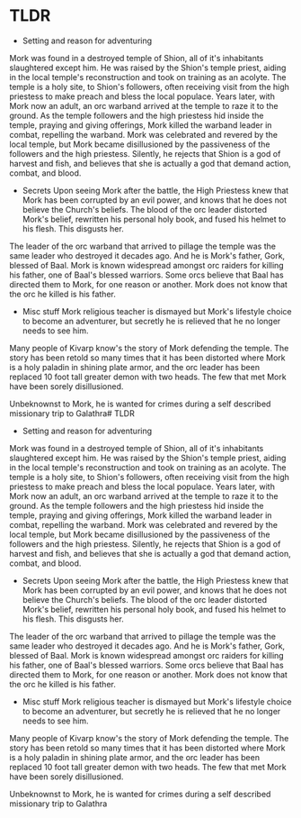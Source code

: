 # TLDR
- Setting and reason for adventuring

Mork was found in a destroyed temple of Shion, all of it's inhabitants slaughtered except him.
He was raised by the Shion's temple priest, aiding in the local temple's reconstruction and took on training as an acolyte. The temple is a holy site, to Shion's followers, often receiving visit from the high priestess to make preach and bless the local populace.
Years later, with Mork now an adult, an orc warband arrived at the temple to raze it to the ground. As the temple followers and the high priestess hid inside the temple, praying and giving offerings, Mork killed the warband leader in combat, repelling the warband.
Mork was celebrated and revered by the local temple, but Mork became disillusioned by the passiveness of the followers and the high priestess. Silently, he rejects that Shion is a god of harvest and fish, and believes that she is actually a god that demand action, combat, and blood. 

- Secrets
Upon seeing Mork after the battle, the High Priestess knew that Mork has been corrupted by an evil power, and knows that he does not believe the Church's beliefs. The blood of the orc leader distorted Mork's belief, rewritten his personal holy book, and fused his helmet to his flesh.
This disgusts her.

The leader of the orc warband that arrived to pillage the temple was the same leader who destroyed it decades ago.
And he is Mork's father, Gork, blessed of Baal.
Mork is known widespread amongst orc raiders for killing his father, one of Baal's blessed warriors. 
Some orcs believe that Baal has directed them to Mork, for one reason or another.
Mork does not know that the orc he killed is his father.

- Misc stuff
Mork religious teacher is dismayed but Mork's lifestyle choice to become an adventurer, but secretly he is relieved that he no longer needs to see him.

Many people of Kivarp know's the story of Mork defending the temple. The story has been retold so many times that it has been distorted where Mork is a holy paladin in shining plate armor, and the orc leader has been replaced 10 foot tall greater demon with two heads.
The few that met Mork have been sorely disillusioned.

Unbeknownst to Mork, he is wanted for crimes during a self described missionary trip to Galathra# TLDR
- Setting and reason for adventuring

Mork was found in a destroyed temple of Shion, all of it's inhabitants slaughtered except him.
He was raised by the Shion's temple priest, aiding in the local temple's reconstruction and took on training as an acolyte. The temple is a holy site, to Shion's followers, often receiving visit from the high priestess to make preach and bless the local populace.
Years later, with Mork now an adult, an orc warband arrived at the temple to raze it to the ground. As the temple followers and the high priestess hid inside the temple, praying and giving offerings, Mork killed the warband leader in combat, repelling the warband.
Mork was celebrated and revered by the local temple, but Mork became disillusioned by the passiveness of the followers and the high priestess. Silently, he rejects that Shion is a god of harvest and fish, and believes that she is actually a god that demand action, combat, and blood. 

- Secrets
Upon seeing Mork after the battle, the High Priestess knew that Mork has been corrupted by an evil power, and knows that he does not believe the Church's beliefs. The blood of the orc leader distorted Mork's belief, rewritten his personal holy book, and fused his helmet to his flesh.
This disgusts her.

The leader of the orc warband that arrived to pillage the temple was the same leader who destroyed it decades ago.
And he is Mork's father, Gork, blessed of Baal.
Mork is known widespread amongst orc raiders for killing his father, one of Baal's blessed warriors. 
Some orcs believe that Baal has directed them to Mork, for one reason or another.
Mork does not know that the orc he killed is his father.

- Misc stuff
Mork religious teacher is dismayed but Mork's lifestyle choice to become an adventurer, but secretly he is relieved that he no longer needs to see him.

Many people of Kivarp know's the story of Mork defending the temple. The story has been retold so many times that it has been distorted where Mork is a holy paladin in shining plate armor, and the orc leader has been replaced 10 foot tall greater demon with two heads.
The few that met Mork have been sorely disillusioned.

Unbeknownst to Mork, he is wanted for crimes during a self described missionary trip to Galathra
